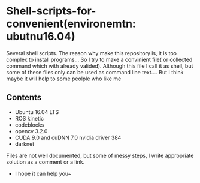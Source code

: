 # Shell-scripts-for-convenient(environemtn: ubutnu16.04)
Several shell scripts. The reason why make this repository is, it is too complex to install programs...
So I try to make a convinient file( or collected command which with already valided). 
Although this file I call it as shell, but some of these files only can be used as command line text....
But I think maybe it will help to some peolple who like me

## Contents
* Ubuntu 16.04 LTS
* ROS kinetic
* codeblocks
* opencv 3.2.0
* CUDA 9.0 and cuDNN 7.0 nvidia driver 384
* darknet

Files are not well documented, but some of messy steps, I write appropriate solution as a comment or a link. 
* I hope it can help you~

